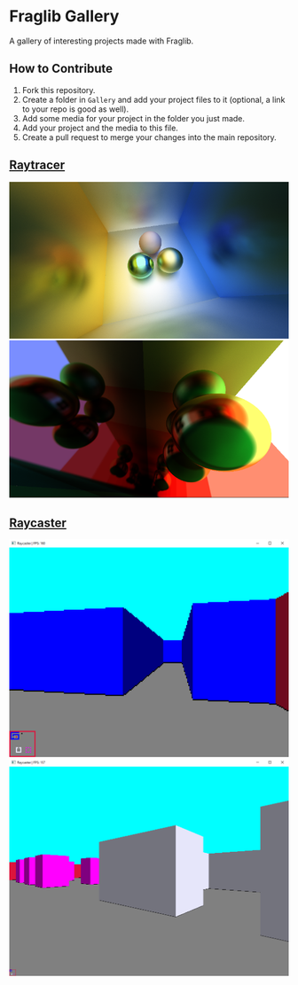 # Fraglib Gallery

A gallery of interesting projects made with Fraglib.

## How to Contribute

1. Fork this repository.
2. Create a folder in `Gallery` and add your project files to it (optional, a link to your repo is good as well).
3. Add some media for your project in the folder you just made.
4. Add your project and the media to this file.
5. Create a pull request to merge your changes into the main repository.

## [Raytracer](https://github.com/cyprus327/FL-Raytracer)

![Raytracer no mirrors](https://github.com/cyprus327/Fraglib/blob/main/Gallery/Raytracer/noMirrors.png)
![Raytracer with mirrors](https://github.com/cyprus327/Fraglib/blob/main/Gallery/Raytracer/mirrors.png)

## [Raycaster](https://github.com/cyprus327/Fraglib/blob/main/Gallery/Raycaster/Raycaster.cs)

![Pixel Size 4 Raycaster ss](https://github.com/cyprus327/Fraglib/blob/main/Gallery/Raycaster/Raycaster1.png)
![Pixel Size 1 Raycaster ss](https://github.com/cyprus327/Fraglib/blob/main/Gallery/Raycaster/Raycaster2.png)
